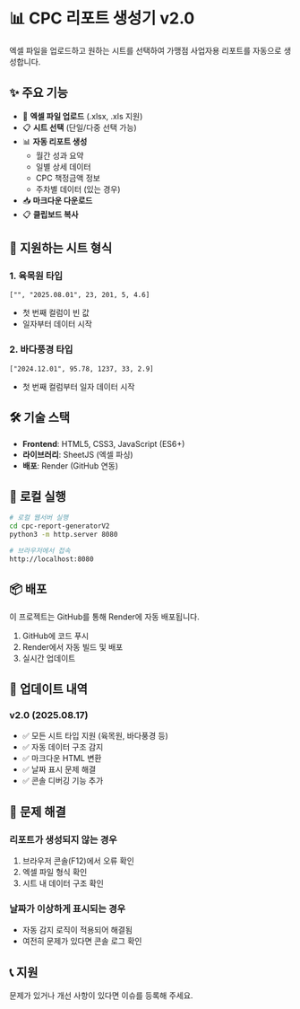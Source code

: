 # 📊 CPC 리포트 생성기 v2.0

엑셀 파일을 업로드하고 원하는 시트를 선택하여 가맹점 사업자용 리포트를 자동으로 생성합니다.

## ✨ 주요 기능

- 📁 **엑셀 파일 업로드** (.xlsx, .xls 지원)
- 📋 **시트 선택** (단일/다중 선택 가능)
- 📊 **자동 리포트 생성**
  - 월간 성과 요약
  - 일별 상세 데이터
  - CPC 책정금액 정보
  - 주차별 데이터 (있는 경우)
- 📥 **마크다운 다운로드**
- 📋 **클립보드 복사**

## 🚀 지원하는 시트 형식

### 1. 육목원 타입
```
["", "2025.08.01", 23, 201, 5, 4.6]
```
- 첫 번째 컬럼이 빈 값
- 일자부터 데이터 시작

### 2. 바다풍경 타입
```
["2024.12.01", 95.78, 1237, 33, 2.9]
```
- 첫 번째 컬럼부터 일자 데이터 시작

## 🛠️ 기술 스택

- **Frontend**: HTML5, CSS3, JavaScript (ES6+)
- **라이브러리**: SheetJS (엑셀 파싱)
- **배포**: Render (GitHub 연동)

## 🔧 로컬 실행

```bash
# 로컬 웹서버 실행
cd cpc-report-generatorV2
python3 -m http.server 8080

# 브라우저에서 접속
http://localhost:8080
```

## 📦 배포

이 프로젝트는 GitHub를 통해 Render에 자동 배포됩니다.

1. GitHub에 코드 푸시
2. Render에서 자동 빌드 및 배포
3. 실시간 업데이트

## 📝 업데이트 내역

### v2.0 (2025.08.17)
- ✅ 모든 시트 타입 지원 (육목원, 바다풍경 등)
- ✅ 자동 데이터 구조 감지
- ✅ 마크다운 HTML 변환
- ✅ 날짜 표시 문제 해결
- ✅ 콘솔 디버깅 기능 추가

## 🐛 문제 해결

### 리포트가 생성되지 않는 경우
1. 브라우저 콘솔(F12)에서 오류 확인
2. 엑셀 파일 형식 확인
3. 시트 내 데이터 구조 확인

### 날짜가 이상하게 표시되는 경우
- 자동 감지 로직이 적용되어 해결됨
- 여전히 문제가 있다면 콘솔 로그 확인

## 📞 지원

문제가 있거나 개선 사항이 있다면 이슈를 등록해 주세요.